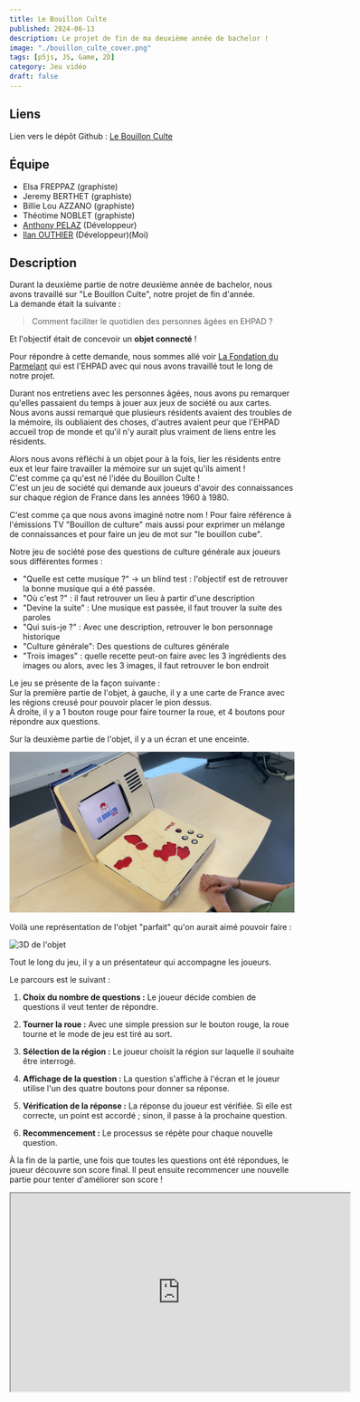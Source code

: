 ```yaml
---
title: Le Bouillon Culte
published: 2024-06-13
description: Le projet de fin de ma deuxième année de bachelor !
image: "./bouillon_culte_cover.png"
tags: [p5js, JS, Game, 2D]
category: Jeu vidéo
draft: false
---
```


<!-- # Le Bouillon Culte -->

## Liens

Lien vers le dépôt Github : [Le Bouillon Culte](https://github.com/IlanOu/Le_Bouillon_Culte)

## Équipe

- Elsa FREPPAZ (graphiste)
- Jeremy BERTHET (graphiste)
- Billie Lou AZZANO (graphiste)
- Théotime NOBLET (graphiste)
- [Anthony PELAZ](https://github.com/anthony74742) (Développeur)
- [Ilan OUTHIER](https://github.com/IlanOu) (Développeur)(Moi)

## Description

Durant la deuxième partie de notre deuxième année de bachelor, nous avons travaillé sur "Le Bouillon Culte", notre projet de fin d'année.
<br>
La demande était la suivante :
> Comment faciliter le quotidien des personnes âgées en EHPAD ?

Et l'objectif était de concevoir un **objet connecté** !

Pour répondre à cette demande, nous sommes allé voir [La Fondation du Parmelant](https://fondationduparmelan.org/) qui est l'EHPAD avec qui nous avons travaillé tout le long de notre projet.

Durant nos entretiens avec les personnes âgées, nous avons pu remarquer qu'elles passaient du temps à jouer aux jeux de société ou aux cartes.
<br>
Nous avons aussi remarqué que plusieurs résidents avaient des troubles de la mémoire, ils oubliaient des choses, d'autres avaient peur que l'EHPAD accueil trop de monde et qu'il n'y aurait plus vraiment de liens entre les résidents.

Alors nous avons réfléchi à un objet pour à la fois, lier les résidents entre eux et leur faire travailler la mémoire sur un sujet qu'ils aiment !
<br>
C'est comme ça qu'est né l'idée du Bouillon Culte !
<br>
C'est un jeu de société qui demande aux joueurs d'avoir des connaissances sur chaque région de France dans les années 1960 à 1980.

C'est comme ça que nous avons imaginé notre nom ! Pour faire référence à l'émissions TV "Bouillon de culture" mais aussi pour exprimer un mélange de connaissances et pour faire un jeu de mot sur "le bouillon cube".

Notre jeu de société pose des questions de culture générale aux joueurs sous différentes formes :

- "Quelle est cette musique ?" -> un blind test : l'objectif est de retrouver la bonne musique qui a été passée.
- "Où c'est ?" : il faut retrouver un lieu à partir d'une description
- "Devine la suite" : Une musique est passée, il faut trouver la suite des paroles
- "Qui suis-je ?" : Avec une description, retrouver le bon personnage historique
- "Culture générale": Des questions de cultures générale
- "Trois images" : quelle recette peut-on faire avec les 3 ingrédients des images ou alors, avec les 3 images, il faut retrouver le bon endroit

Le jeu se présente de la façon suivante :
<br>
Sur la première partie de l'objet, à gauche, il y a une carte de France avec les régions creusé pour pouvoir placer le pion dessus.
<br>
À droite, il y a 1 bouton rouge pour faire tourner la roue, et 4 boutons pour répondre aux questions.

Sur la deuxième partie de l'objet, il y a un écran et une enceinte.

![photo de l'objet](LBC_photo_ouvert.png)

Voilà une représentation de l'objet "parfait" qu'on aurait aimé pouvoir faire :

![3D de l'objet](LBC_3D_ouvert.png)

Tout le long du jeu, il y a un présentateur qui accompagne les joueurs.

Le parcours est le suivant :

1. **Choix du nombre de questions :** Le joueur décide combien de questions il veut tenter de répondre.

2. **Tourner la roue :** Avec une simple pression sur le bouton rouge, la roue tourne et le mode de jeu est tiré au sort.

3. **Sélection de la région :** Le joueur choisit la région sur laquelle il souhaite être interrogé.

4. **Affichage de la question :** La question s'affiche à l'écran et le joueur utilise l'un des quatre boutons pour donner sa réponse.

5. **Vérification de la réponse :** La réponse du joueur est vérifiée. Si elle est correcte, un point est accordé ; sinon, il passe à la prochaine question.

6. **Recommencement :** Le processus se répète pour chaque nouvelle question.

À la fin de la partie, une fois que toutes les questions ont été répondues, le joueur découvre son score final. Il peut ensuite recommencer une nouvelle partie pour tenter d'améliorer son score !

<iframe src="https://www.youtube.com/embed/lY2ekTzoxIg?si=z9Esf8ow9zbRBDUV" width=600 height=350/>

.

## Parcours (du côté du développement)
